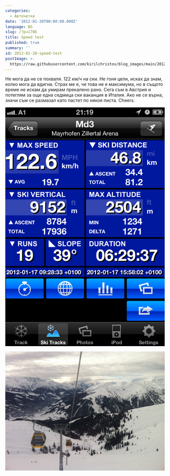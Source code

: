 ```yaml
---
categories:
  - Авточетки
date: '2012-01-20T00:00:00.000Z'
language: BG
slug: /?p=1786
title: Speed test
published: true
summary: ''
id: 2012-01-20-speed-test
postImage: >-
  https://raw.githubusercontent.com/kirilchristov/blog_images/main/2012/01/record-2.png
---
```


Не мога да не се похваля. 122 км/ч на ски. Не гоня цели, исках да знам, колко мога да вдигна. Страх ме е, че това не е максимума, но в същото време не искам да умирам прекалено рано. Сега съм в Австрия и потеглям за още една седмица ски ваканция в Италия. Ако не се върна, значи съм се размазал като пастет по някоя писта. Cheers. 

![](https://raw.githubusercontent.com/kirilchristov/blog_images/main/2012/01/record-2.png)

 

![](https://raw.githubusercontent.com/kirilchristov/blog_images/main/2012/01/image00010.jpg)
